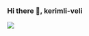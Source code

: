 ### Hi there 👋, kerimli-veli





![](https://komarev.com/ghpvc/?username=kerimli-veli-github-username&color=blue)
